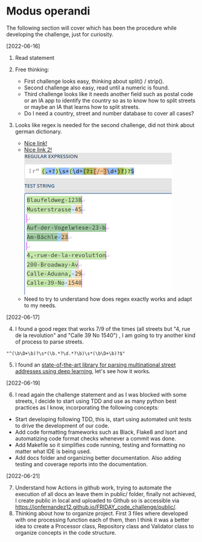 # Modus operandi

The following section will cover which has been the procedure while developing the challenge, just for curiosity.

[2022-06-16]

1. Read statement

2. Free thinking: 
    - First challenge looks easy, thinking about split() / strip(). 
    - Second challenge also easy, read until a numeric is found.
    - Third challenge looks like it needs another field such as postal code or an IA app to identify the country so as to know how to split streets or maybe an IA that learns how to split streets. 
    - Do I need a country, street and number database to cover all cases? 

3. Looks like regex is needed for the second challenge, did not think about german dictionary.

    - [Nice link!](https://regex101.com/r/fi5Ca2/1)
    -  [Nice link 2!](https://stackoverflow.com/questions/55774903/regular-expression-to-split-a-street-address-that-may-have-optional-numbers-with)
    ![Regex Example](regex_example.png)
    - Need to try to understand how does regex exactly works and adapt to my needs.

[2022-06-17]

4. I found a good regex that works 7/9 of the times (all streets but "4, rue de la revolution" and "Calle 39 No 1540") , I am going to try another kind of process to parse streets.
```
"^(\b\D+\b)?\s*(\b.*?\d.*?\b)\s*(\b\D+\b)?$"
```

5. I found an [state-of-the-art library for parsing multinational street addresses using deep learning](https://github.com/GRAAL-Research/deepparse), let's see how it works.

[2022-06-19]

6. I read again the challenge statement and as I was blocked with some streets, I decide to start using TDD and use as many python best practices as I know, incorporating the following concepts:
- Start developing following TDD, this is, start using automated unit tests to drive the development of our code.
- Add code formatting frameworks such as Black, Flake8 and Isort and automatizing code format checks whenever a commit was done.
- Add Makefile so it simplifies code running, testing and formatting no matter what IDE is being used.
- Add docs folder and organizing better documentation. Also adding testing and coverage reports into the documentation.


[2022-06-21]

7.  Understand how Actions in github work, trying to automate the execution of all docs an leave  them in public/ folder, finally not achieved, I create public in local and uploaded to Github so is accessible via https://jonfernandez12.github.io/FRIDAY_code_challenge/public/.
8. Thinking about how to organize project. First 3 files where developed with one processing function each of them, then I think it was a better idea to create a Processor class, Repository class and Validator class to organize concepts in the code structure.
